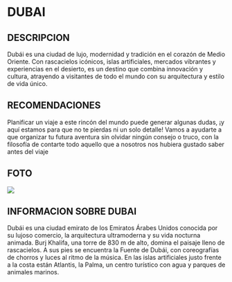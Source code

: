 # DUBAI

## DESCRIPCION
Dubái es una ciudad de lujo, modernidad y tradición en el corazón de Medio Oriente. Con rascacielos icónicos, islas artificiales, mercados vibrantes y experiencias en el desierto, es un destino que combina innovación y cultura, atrayendo a visitantes de todo el mundo con su arquitectura y estilo de vida único.

## RECOMENDACIONES
Planificar un viaje a este rincón del mundo puede generar algunas dudas, ¡y aquí estamos para que no te pierdas ni un solo detalle! Vamos a ayudarte a que organizar tu futura aventura sin olvidar ningún consejo o truco, con la filosofía de contarte todo aquello que a nosotros nos hubiera gustado saber antes del viaje

## FOTO
![](https://encrypted-tbn0.gstatic.com/images?q=tbn:ANd9GcRS1_VxtPs5dPx_2PYoG2ukAWsZqxNdM79olw&s)

## INFORMACION SOBRE DUBAI
Dubái es una ciudad emirato de los Emiratos Árabes Unidos conocida por su lujoso comercio, la arquitectura ultramoderna y su vida nocturna animada. Burj Khalifa, una torre de 830 m de alto, domina el paisaje lleno de rascacielos. A sus pies se encuentra la Fuente de Dubái, con coreografías de chorros y luces al ritmo de la música. En las islas artificiales justo frente a la costa están Atlantis, la Palma, un centro turístico con agua y parques de animales marinos. 